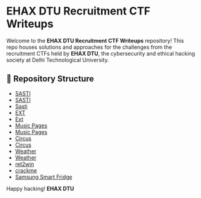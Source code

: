 # EHAX DTU Recruitment CTF Writeups

Welcome to the **EHAX DTU Recruitment CTF Writeups** repository! This repo houses solutions and approaches for the challenges from the recruitment CTFs held by **EHAX DTU**, the cybersecurity and ethical hacking society at Delhi Technological University.

## 📂 Repository Structure

- [SASTI](./docs/Tushar%20Singh%20Bisht%20ssti%20-%2024_A19_031%20TUSHAR%20SINGH%20BISHT.pdf)
- [SASTI](./docs/VEDANT%20SHANKER%20sasti%20challenge%20-%20TheBioKids%20five.pdf)
- [Sasti](./docs/Aditya%20Maurya%20Sasti%20-%2024_A08_005%20ADITYA.pdf)
- [EXT](./docs/Aaradhya%20Bhardwaj%20EXT%20-%2024_A11_003%20AARADHYA%20BHARDWAJ.pdf)
- [Ext](./docs/Arnabi%20Dutta%20Ext%20-%20Arnabi%20Dutta.pdf)
- [Music Pages](./docs/Divyansh%20Singh%20Music%20Pages%20-%20Divyansh.pdf)
- [Music Pages](./docs/Arsh%20Abbas%20Music%20Files%20-%20Arsh%20Abbas.pdf)
- [Circus](./docs/Mauray%20Jain%20Circus%20-%2024_A04_050%20MAURAY%20JAIN.pdf)
- [Circus](./docs/Mayank%20Jangid%20Circus%20-%20Mayank%20Jangid.pdf)
- [Weather](./docs/Rohan%20Singh%20Weather%20-%20rohn.pdf)
- [Weather](./docs/weather%20-%20Keshav%20Gupta.pdf)
- [ret2win](./docs/ret2win.pdf)
- [crackme](./docs/crackme.pdf)
- [Samsung Smart Fridge](./docs/Divyansh%20Singh%20Samsung%20Smart%20Fridge%20-%20Divyansh.pdf)

<!-- - [SAMSUNG SMART FRIDGE](./docs/PREM%20KUMAR%20SAMSUNG%20SMART%20FRIDGE%20-%20prem%20Kumar.pdf) -->

Happy hacking!
**EHAX DTU**
